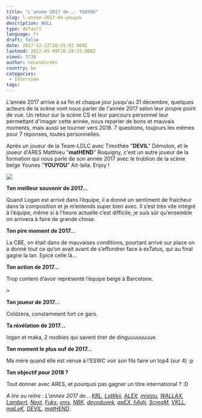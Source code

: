 ```yaml
---
title: "L'année 2017 de... YOUYOU"
slug: l-annee-2017-de-youyou
description: NULL
type: default
language: fr
draft: false
date: 2017-12-22T20:35:02.000Z
lastmod: 2022-05-09T16:28:33.000Z
views: 3738
author: neLendirekt
country: be
categories:
 - Interview
tags:
---
```

L'année 2017 arrive à sa fin et chaque jour jusqu'au 31 décembre, quelques acteurs de la scène vont nous parler de l'année 2017 selon leur propre point de vue. Un retour sur la scène CS et leur parcours personnel leur permettant d'imager cette année, nous reparler de bons et mauvais moments, mais aussi se tourner vers 2018\. 7 questions, toujours les mêmes pour 7 réponses, toutes personnelles.

Après un joueur de la Team-LDLC avec Timothée "**DEVIL**" Démolon, et le joueur d'ARES Matthieu "**matHEND**" Roquigny, c'est un autre joueur de la formation qui nous parle de son année 2017 avec le trublion de la scène belge Younes "**YOUYOU**" Ait-lalla. Enjoy !

![](https://flickshot-ue.s3.eu-west-2.amazonaws.com/flickshot/picture/5a1f6cd4623b1/pic.jpg)

**Ton meilleur souvenir de 2017…**

Quand Logan est arrivé dans l’équipe, il a donné un sentiment de fraicheur dans la composition et je m’entends super bien avec. Il s’est très vite intégré à l’équipe, même si à l’heure actuelle c’est difficile, je suis sûr qu’ensemble on arrivera à faire de grande chose.

**Ton pire moment de 2017…**

La CBE, on était dans de mauvaises conditions, pourtant arrivé sur place on a donné tout ce qu’on avait avant de s’effondrer face à exTatus, qui au final gagne la lan. Epicé celle là...

**Ton action de 2017…**

Trop content d’avoir représenté l’équipe belge à Barcelone.

\>

**Ton joueur de 2017…** 

Coldzera, constamment fort ce gars.

**Ta révélation de 2017…**

logan et maka, 2 noobies qui savent tirer de dinguuuuuuuue.

**Ton moment le plus ouf de 2017…** 

Ma mère quand elle est venue à l’ESWC voir son fils faire un top4 (sur 4) :p

**Ton objectif pour 2018 ?** 

Tout donner avec ARES, et pourquoi pas gagner un titre international ? :D

_A lire ou relire : L'année 2017 de... [KRL](https://flickshot.fr/fr/lannee-2017-de-krl/&5a21d5d31156b), [LoWkii](https://flickshot.fr/fr/lannee-2017-de-lowkii/&5a22ecf6d09a3), [ALEX](https://flickshot.fr/fr/lannee-2017-de-alex/&5a244901b21cf), [mistou](https://flickshot.fr/fr/lannee-2017-de-mistou/&5a25be0c9da4d),_ [_WALLAX_](https://flickshot.fr/fr/lannee-2017-de-wallax/&5a26dfe5e869b)_,_ _[Lambert](https://flickshot.fr/fr/lannee-2017-de-lambert/&5a2832f161d8a),_ _[Next](https://flickshot.fr/fr/lannee-2017-de-next/&5a298221de0f1),_ _[Fuks](https://flickshot.fr/fr/lannee-2017-de-fuks/&5a2af2d3e8568),_ _[xms](https://flickshot.fr/fr/lannee-2017-de-xms/&5a2c2d1845edc),_ _[NBK](https://flickshot.fr/fr/lannee-2017-de-nbk/&5a2d98a6c295e),_ _[devoduvek](https://flickshot.fr/fr/lannee-2017-de-devoduvek/&5a3016eeb35a4),_ [_apEX_](https://flickshot.fr/fr/lannee-2017-de-apex/&5a31841a544a2),_[ hAdji](https://flickshot.fr/fr/lannee-2017-de-hadji/&5a341387eb04a),_ _[ScreaM](https://flickshot.fr/fr/lannee-2017-de-scream/&5a356e1846969),_ _[VKLL](https://flickshot.fr/fr/lannee-2017-de-vkll/&5a36d236788c1),_ _[ maLeK](https://flickshot.fr/fr/lannee-2017-de-malek/&5a382c7a7fb09),_ _[ DEVIL](https://flickshot.fr/fr/lannee-2017-de-devil/&5a3970af4b0d8),_ [_matHEND_](https://flickshot.fr/fr/lannee-2017-de-mathend/&5a3abff031bea).
